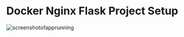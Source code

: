 # Docker Nginx Flask Project Setup


![screenshotofapprunning](https://user-images.githubusercontent.com/32046211/156689623-ff29725b-d027-4c27-bd34-da33d72e65ba.PNG)

